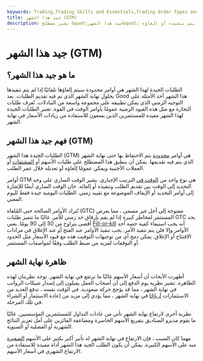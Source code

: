 ```yaml
---
keywords: Trading,Trading Skills and Essentials,Trading Order Types and Processes,Trading Skills,Trading Orders
title: جيد هذا الشهر (GTM)
description: يشير مصطلح &quot;جيد هذا الشهر&quot; إلى أمر تنتهي صلاحيته في نهاية الشهر الذي تم فيه تقديمه ما لم يتم تنفيذه أو إلغاؤه.
---
```


# جيد هذا الشهر (GTM)
## ما هو جيد هذا الشهر؟

الطلبات الجيدة لهذا الشهر هي أوامر محدودة سيتم إلغاؤها تلقائيًا إذا لم يتم تنفيذها بحلول نهاية الشهر الذي تم فيه تقديم الطلبات. يعد Good هذا الشهر أحد الأمثلة على التوجيه الزمني الذي يمكن تطبيقه على مجموعة واسعة من التبادلات. تُعرف طلبات التجارة مع مثل هذه القيود الزمنية عمومًا بأوامر الوقت في القوة. تعتبر الطلبات الجيدة لهذا الشهر مفيدة للمستثمرين الذين يسعون للاستفادة من زيادات الأسعار في نهاية الشهر.

## فهم جيد هذا الشهر (GTM)

الطلبات الجيدة هذا الشهر (GTM) هي أوامر [محدودة](/limitorder) يتم الاحتفاظ بها حتى نهاية الشهر الذي يتم فيه تقديمها. يمكن أن ينطبق هذا المصطلح على طلبات الأسهم أو [المشتقات](/derivative) أو العملات الأجنبية ويمكن عمومًا إلغاؤه أو تعديله خلال عمر الطلب.

أوامر GTM هي نوع واحد من [الوقت في](/timeinforce) الترتيب الإجباري. يشير الوقت الساري على وجه التحديد إلى الوقت بين تقديم الطلب وتنفيذه أو إلغائه. حان الوقت الساري أيضًا للإشارة إلى أوامر التحديد أو الإيقاف الموضوعة مع تقييد زمني. الطلبات اليومية جيدة فقط لليوم المعني.

تُترك الأوامر الصالحة حتى المُلغاة (GTC) مفتوحة إلى أجل غير مسمى ، مما يعرض المستثمر لمخاطر كبيرة إذا لم يقم بإرفاق حد زمني للأمر. غالبًا ما تتميز طلبات GTC بحد أقصى يتراوح من 30 إلى 90 يومًا. يعني [Fill-or-kill](/fok) أنه يجب استيفاء كمية حصة أحد الأوامر وإلا فلن يتم تنفيذ الأمر. يجب تنفيذ الأوامر عند الفتح أو عند الإغلاق في مزادات الافتتاح أو الإغلاق. يمكن دمج أي من توجيهات التوقيت هذه مع قيود الأسعار مثل الحدود أو التوقفات لمزيد من ضبط الطلب وفقًا لمواصفات المستثمر.

## ظاهرة نهاية الشهر

أظهرت الأبحاث أن أسعار الأسهم غالبًا ما ترتفع في نهاية الشهر. توجد نظريتان لهذه الظاهرة. تشير نظرية يوم الدفع إلى أن أصحاب العمل يميلون إلى إصدار شيكات الرواتب في نهاية الشهر ، مما قد يؤجج حركة صعودية. في الوقت نفسه ، تدفع العديد من الاستثمارات [أرباحًا](/ordinary-dividends) في نهاية الشهر ، مما يؤدي إلى مزيد من إعادة الاستثمار أو الشراء في تلك المرحلة.

نظرية أخرى لارتفاع نهاية الشهر تأتي من عادات التداول للمستثمرين المؤسسيين. غالبًا ما يقوم مديرو الصناديق بتفريغ الأسهم الخاسرة ومضاعفة الفائزين على أمل تعزيز النتائج الشهرية أو الفصلية أو السنوية.

مهما كان السبب ، فإن الارتفاع في نهاية الشهر له تأثير أكبر بكثير على الأسهم [الصغيرة](/small-cap) منه على الأسهم الكبيرة. يمكن أن يكون الطلب الجيد هذا الشهر أداة مفيدة للاستفادة من الارتفاع الشهري في أسعار الأسهم.

